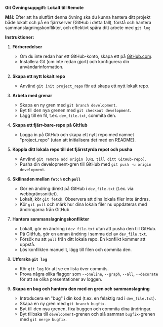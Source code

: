**Git Övningsuppgift: Lokalt till Remote**

**Mål:** Efter att ha slutfört denna övning ska du kunna hantera ditt projekt både lokalt och på en fjärrserver (GitHub i detta fall), förstå och hantera sammanslagningskonflikter, och effektivt spåra ditt arbete med `git log`.


**Instruktioner:**

1. **Förberedelser**
   - Om du inte redan har ett GitHub-konto, skapa ett på [GitHub.com](https://github.com/).
   - Installera Git (om inte redan gjort) och konfigurera din användarinformation.

2. **Skapa ett nytt lokalt repo**
   - Använd `git init project_repo` för att skapa ett nytt lokalt repo.

3. **Arbeta med grenar**
   - Skapa en ny gren med `git branch development`.
   - Byt till den nya grenen med `git checkout development`.
   - Lägg till en fil, t.ex. `dev_file.txt`, commita den.

4. **Skapa ett fjärr-bare-repo på GitHub**
   - Logga in på GitHub och skapa ett nytt repo med namnet "project_repo" (utan att initialisera det med en README).

5. **Koppla ditt lokala repo till det fjärrstyrda repot och pusha**
   - Använd `git remote add origin [URL till ditt GitHub-repo]`.
   - Pusha din development-gren till GitHub med `git push -u origin development`.

6. **Skillnaden mellan `fetch` och `pull`**
   - Gör en ändring direkt på GitHub i `dev_file.txt` (t.ex. via webbgränssnittet).
   - Lokalt, kör `git fetch`. Observera att dina lokala filer inte ändras.
   - Kör `git pull` och märk hur dina lokala filer nu uppdateras med ändringarna från GitHub.

7. **Hantera sammanslagningskonflikter**
   - Lokalt, gör en ändring i `dev_file.txt` utan att pusha den till GitHub.
   - På GitHub, gör en annan ändring i samma del av `dev_file.txt`.
   - Försök nu att `pull` från ditt lokala repo. En konflikt kommer att uppstå.
   - Lös konflikten manuellt, lägg till filen och commita den.

8. **Utforska `git log`**
   - Kör `git log` för att se en lista över commits.
   - Prova några olika flaggor som `--oneline`, `--graph`, `--all`, `--decorate` för att se olika presentationer av loggen.

9. **Skapa en bug och hantera den med en gren och sammanslagning**
   - Introducera en "bug" i din kod (t.ex. en felaktig rad i `dev_file.txt`).
   - Skapa en ny gren med `git branch bugfix`.
   - Byt till den nya grenen, fixa buggen och commita dina ändringar.
   - Byt tillbaka till `development`-grenen och slå samman `bugfix`-grenen med `git merge bugfix`.


